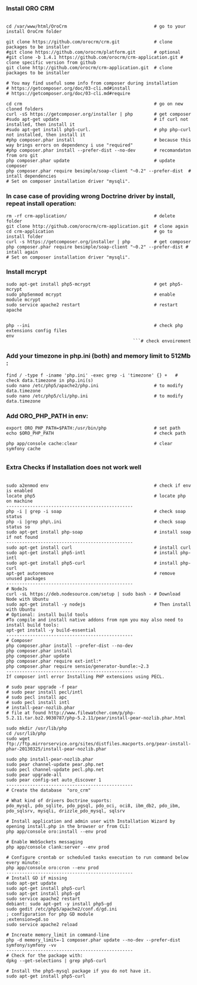 ######
### Install ORO CRM
######
```
cd /var/www/html/OroCrm					                # go to your install OroCrm folder

git clone https://github.com/orocrm/crm.git		        # clone packages to be installer
#git clone https://github.com/orocrm/platform.git	    # optional
#git clone -b 1.4.1 https://github.com/orocrm/crm-application.git # clone specific version from github
git clone http://github.com/orocrm/crm-application.git	# clone packages to be installer

# You may find useful some info from composer during installation
# https://getcomposer.org/doc/03-cli.md#install
# https://getcomposer.org/doc/03-cli.md#require

cd crm							                        # go on new cloned folders
curl -sS https://getcomposer.org/installer | php 	    # get composer
#sudo apt-get update					                # if curl not installed, then install it
#sudo apt-get install php5-curl. 			            # php php-curl not installed, then install it
#php composer.phar install				                # because this way brings errors on dependency i use "required"
#php composer.phar install --prefer-dist --no-dev	    # recomandaton from oro git
php composer.phar update				                # update composer
php composer.phar require besimple/soap-client "~0.2" --prefer-dist  # intall dependencies
# Set on composer installation driver "mysqli".
```

### In case case of providing wrong Doctrine driver by install, repeat install operation:
```
rm -rf crm-application/					                # delete folder
git clone http://github.com/orocrm/crm-application.git	# clone again
cd crm-application					                    # go to install folder
curl -s https://getcomposer.org/installer | php		    # get composer
php composer.phar require besimple/soap-client "~0.2" --prefer-dist # intall again
# Set on composer installation driver "mysqli".
```

### Install mcrypt
```
sudo apt-get install php5-mcrypt			            # get php5-mcrypt
sudo php5enmod mcrypt					                # enable module mcrypt
sudo service apache2 restart				            # restart apache


php --ini						                        # check php extensions config files
env		
					                            ```# check envoirement
```

### Add your timezone in php.ini (both) and memory limit to 512Mb :
```
find / -type f -iname 'php.ini' -exec grep -i 'timezone' {} +	# check data.timezone in php.ini(s)
sudo nano /etc/php5/apache2/php.ini 				    # to modify data.timezone
sudo nano /etc/php5/cli/php.ini    				        # to modify data.timezone
```

### Add ORO_PHP_PATH in env:
```
export ORO_PHP_PATH=$PATH:/usr/bin/php			        # set path
echo $ORO_PHP_PATH					                    # check path

php app/console cache:clear 				            # clear symfony cache
```



######
### Extra Checks if Installation does not work well
######
```
sudo a2enmod env					                    # check if env is enabled
locate php5 						                    # locate php on machine
------------------------------------------------
php -i | grep -i soap  					                # check soap status
php -i |grep php\.ini					                # check soap status so
sudo apt-get install php-soap 				            # install soap if not found
------------------------------------------------
sudo apt-get install curl				                # install curl
sudo apt-get install php5-intl				            # install php-intl
sudo apt-get install php5-curl				            # install php-curl
apt-get autoremove					                    # remove unused packages
------------------------------------------------
# NodeJs
curl -sL https://deb.nodesource.com/setup | sudo bash - # Download Node with Ubuntu
sudo apt-get install -y nodejs				            # Then install with Ubuntu
# Optional: install build tools
#To compile and install native addons from npm you may also need to install build tools:
apt-get install -y build-essential
------------------------------------------------
# Composer
php composer.phar install --prefer-dist --no-dev
php composer.phar install
php composer.phar update
php composer.phar require ext-intl:*
php composer.phar require sensio/generator-bundle:~2.3
------------------------------------------------
If composer intl error Installing PHP extensions using PECL.

# sudo pear upgrade -f pear
# sudo pear install pecl/intl
# sudo pecl install apc
# sudo pecl install intl
# install-pear-nozlib.phar
# file at found http://www.filewatcher.com/p/php-5.2.11.tar.bz2.9030787/php-5.2.11/pear/install-pear-nozlib.phar.html

sudo mkdir /usr/lib/php
cd /usr/lib/php
sudo wget ftp://ftp.mirrorservice.org/sites/distfiles.macports.org/pear-install-phar-20130325/install-pear-nozlib.phar

sudo php install-pear-nozlib.phar
sudo pear channel-update pear.php.net
sudo pecl channel-update pecl.php.net
sudo pear upgrade-all
sudo pear config-set auto_discover 1
------------------------------------------------
# Create the database  "oro_crm"

# What kind of drivers Doctrine suports:
pdo_mysql, pdo_sqlite, pdo_pgsql, pdo_oci, oci8, ibm_db2, pdo_ibm, pdo_sqlsrv, mysqli, drizzle_pdo_mysql, sqlsrv

# Install application and admin user with Installation Wizard by opening install.php in the browser or from CLI:
php app/console oro:install --env prod

# Enable WebSockets messaging
php app/console clank:server --env prod

# Configure crontab or scheduled tasks execution to run command below every minute:
php app/console oro:cron --env prod
------------------------------------------------
# Install GD if missing
sudo apt-get update
sudo apt-get install php5-curl
sudo apt-get install php5-gd
sudo service apache2 restart
debiant: sudo apt-get -y install php5-gd
sudo gedit /etc/php5/apache2/conf.d/gd.ini
; configuration for php GD module
;extension=gd.so
sudo service apache2 reload

# Increate memory_limit in command-line
php -d memory_limit=-1 composer.phar update --no-dev --prefer-dist symfony/symfony -vv
------------------------------------------------
# Check for the package with:
dpkg --get-selections | grep php5-curl

# Install the php5-mysql package if you do not have it.
sudo apt-get install php5-curl
```